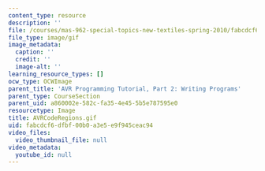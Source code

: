 ```yaml
---
content_type: resource
description: ''
file: /courses/mas-962-special-topics-new-textiles-spring-2010/fabcdcf6dfbf00b0a3e5e9f945ceac94_AVRCodeRegions.gif
file_type: image/gif
image_metadata:
  caption: ''
  credit: ''
  image-alt: ''
learning_resource_types: []
ocw_type: OCWImage
parent_title: 'AVR Programming Tutorial, Part 2: Writing Programs'
parent_type: CourseSection
parent_uid: a860002e-582c-fa35-4e45-5b5e787595e0
resourcetype: Image
title: AVRCodeRegions.gif
uid: fabcdcf6-dfbf-00b0-a3e5-e9f945ceac94
video_files:
  video_thumbnail_file: null
video_metadata:
  youtube_id: null
---
```


